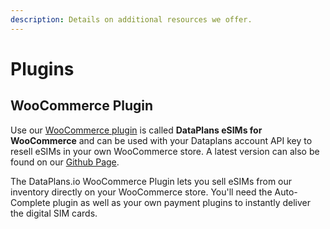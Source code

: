 ```yaml
---
description: Details on additional resources we offer.
---
```


# Plugins

## WooCommerce Plugin

Use our [WooCommerce plugin](https://wordpress.org/plugins/dataplans-esims-for-woocommerce/) is called **DataPlans eSIMs for WooCommerce** and can be used with your Dataplans account API key to resell eSIMs in your own WooCommerce store.  A latest version can also be found on our [Github Page](https://github.com/DataPlans-io/dataplans-woocommerce).

The DataPlans.io WooCommerce Plugin lets you sell eSIMs from our inventory directly on your WooCommerce store.  You'll need the Auto-Complete plugin as well as your own payment plugins to instantly deliver the digital SIM cards.&#x20;
